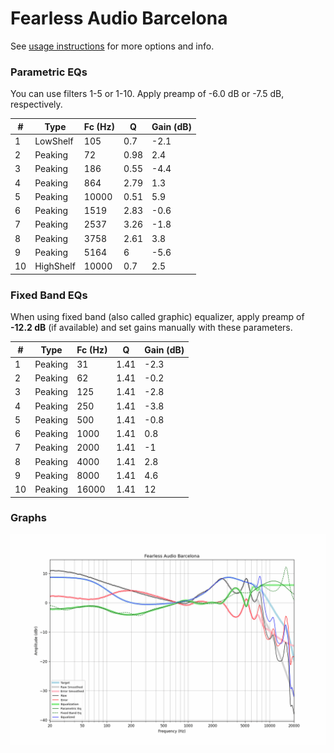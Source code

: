 # Fearless Audio Barcelona
See [usage instructions](https://github.com/jaakkopasanen/AutoEq#usage) for more options and info.

### Parametric EQs
You can use filters 1-5 or 1-10. Apply preamp of -6.0 dB or -7.5 dB, respectively.

|   # | Type      |   Fc (Hz) |    Q |   Gain (dB) |
|-----|-----------|-----------|------|-------------|
|   1 | LowShelf  |       105 | 0.7  |        -2.1 |
|   2 | Peaking   |        72 | 0.98 |         2.4 |
|   3 | Peaking   |       186 | 0.55 |        -4.4 |
|   4 | Peaking   |       864 | 2.79 |         1.3 |
|   5 | Peaking   |     10000 | 0.51 |         5.9 |
|   6 | Peaking   |      1519 | 2.83 |        -0.6 |
|   7 | Peaking   |      2537 | 3.26 |        -1.8 |
|   8 | Peaking   |      3758 | 2.61 |         3.8 |
|   9 | Peaking   |      5164 | 6    |        -5.6 |
|  10 | HighShelf |     10000 | 0.7  |         2.5 |

### Fixed Band EQs
When using fixed band (also called graphic) equalizer, apply preamp of **-12.2 dB** (if available) and set gains manually with these parameters.

|   # | Type    |   Fc (Hz) |    Q |   Gain (dB) |
|-----|---------|-----------|------|-------------|
|   1 | Peaking |        31 | 1.41 |        -2.3 |
|   2 | Peaking |        62 | 1.41 |        -0.2 |
|   3 | Peaking |       125 | 1.41 |        -2.8 |
|   4 | Peaking |       250 | 1.41 |        -3.8 |
|   5 | Peaking |       500 | 1.41 |        -0.8 |
|   6 | Peaking |      1000 | 1.41 |         0.8 |
|   7 | Peaking |      2000 | 1.41 |        -1   |
|   8 | Peaking |      4000 | 1.41 |         2.8 |
|   9 | Peaking |      8000 | 1.41 |         4.6 |
|  10 | Peaking |     16000 | 1.41 |        12   |

### Graphs
![](./Fearless%20Audio%20Barcelona.png)
